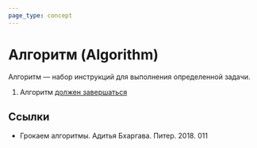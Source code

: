 ```yaml
---
page_type: concept
---
```


# Алгоритм (Algorithm)

Алгоритм — набор инструкций для выполнения определенной задачи.

1. Алгоритм [должен завершаться](20221027222948.md)

## Ссылки

- Грокаем алгоритмы. Адитья Бхаргава. Питер. 2018. 011
